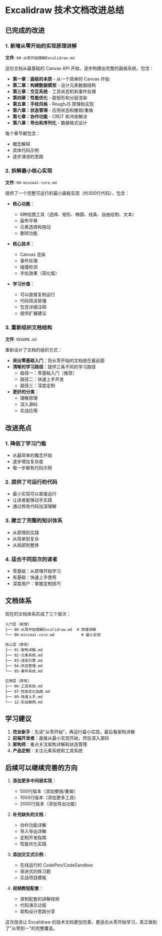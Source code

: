 # Excalidraw 技术文档改进总结

## 已完成的改进

### 1. 新增从零开始的实现原理讲解
**文件**: `00-从零开始理解Excalidraw.md`

这份文档从最基础的 Canvas API 开始，逐步构建出完整的画板系统，包含：

- **第一章：画板的本质** - 从一个简单的 Canvas 开始
- **第二章：构建数据模型** - 设计元素数据结构
- **第三章：交互系统** - 工具状态机和事件处理
- **第四章：性能优化** - 脏矩形和分层渲染
- **第五章：手绘风格** - RoughJS 原理和实现
- **第六章：状态管理** - 应用状态和撤销/重做
- **第七章：协作功能** - CRDT 和冲突解决
- **第八章：导出和序列化** - 数据格式设计

每个章节都包含：
- 概念解释
- 具体代码示例
- 逐步演进的思路

### 2. 拆解最小核心实现
**文件**: `00-minimal-core.md`

提供了一个完整可运行的最小画板实现（约300行代码），包含：

- **核心功能**：
  - 6种绘图工具（选择、矩形、椭圆、线条、自由绘制、文本）
  - 画布平移
  - 元素选择和拖动
  - 删除功能

- **核心技术**：
  - Canvas 渲染
  - 事件处理
  - 碰撞检测
  - 手绘效果（简化版）

- **学习价值**：
  - 可以直接复制运行
  - 代码简洁易懂
  - 包含详细注释
  - 提供扩展建议

### 3. 重新组织文档结构
**文件**: `README.md`

重新设计了文档的组织方式：

- **突出零基础入门**：将从零开始的文档放在最前面
- **清晰的学习路径**：提供三条不同的学习路径
  - 路径一：零基础入门（推荐）
  - 路径二：快速上手开发
  - 路径三：深度定制
- **更好的分类**：
  - 理解原理
  - 深入源码
  - 实战应用

## 改进亮点

### 1. 降低了学习门槛
- 从最简单的概念开始
- 逐步增加复杂度
- 每一步都有代码示例

### 2. 提供了可运行的代码
- 最小实现可以直接运行
- 让读者能够动手实践
- 通过修改代码加深理解

### 3. 建立了完整的知识体系
- 从原理到实践
- 从简单到复杂
- 从局部到整体

### 4. 适合不同层次的读者
- 零基础：从原理开始学习
- 有基础：快速上手使用
- 深度用户：掌握定制技巧

## 文档体系

现在的文档体系形成了三个层次：

```
入门层（新增）
├── 00-从零开始理解Excalidraw.md  # 原理讲解
└── 00-minimal-core.md            # 最小实现

核心层（原有）
├── 01-架构详解.md
├── 02-元素系统.md
├── 03-渲染引擎.md
├── 04-状态管理.md
└── 05-事件系统.md

应用层（原有）
├── 06-工具系统.md
├── 07-性能优化指南.md
├── 09-快速上手.md
└── 12-实战案例.md
```

## 学习建议

1. **完全新手**：先读"从零开始"，再运行最小实现，最后看架构详解
2. **前端开发者**：直接从最小实现开始，然后深入源码
3. **架构师**：重点关注架构详解和状态管理
4. **产品定制**：关注元素系统和工具系统

## 后续可以继续完善的方向

1. **添加更多中间层实现**：
   - 500行版本（添加撤销/重做）
   - 1000行版本（添加更多工具）
   - 2000行版本（添加导出功能）

2. **补充缺失的文档**：
   - 协作功能详解
   - 导入导出详解
   - 定制开发指南
   - 性能优化实践

3. **添加交互式示例**：
   - 在线运行的 CodePen/CodeSandbox
   - 渐进式的练习题
   - 实战项目模板

4. **视频教程配套**：
   - 录制配套的讲解视频
   - 代码演示过程
   - 架构设计思路分享

这次改进让 Excalidraw 的技术文档更加完善，更适合从零开始学习，真正做到了"从零到一"的完整覆盖。